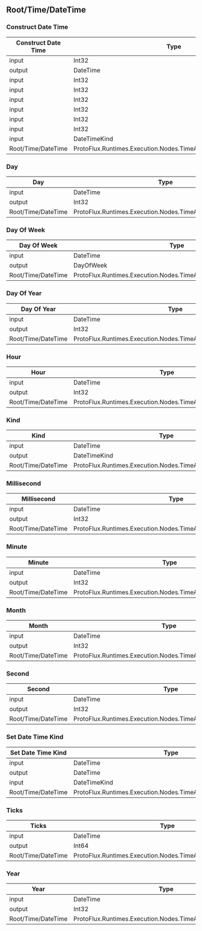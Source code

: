 <!-----------------------------------------------------------------------+
 ! This file has been generated using a script. Do not edit it manually. !
 ! Edit the individual node pages instead.                               !
 +----------------------------------------------------------------------->

## Root/Time/DateTime

### Construct Date Time

<!-- ProtofluxNode:start -->
| Construct Date Time | Type | Label |
| --- | ---- | ----- |
| input | Int32 | Year |
| output | DateTime | * |
| input | Int32 | Month |
| input | Int32 | Day |
| input | Int32 | Hour |
| input | Int32 | Minute |
| input | Int32 | Second |
| input | Int32 | Millisecond |
| input | DateTimeKind | Kind |
| Root/Time/DateTime | ProtoFlux.Runtimes.Execution.Nodes.TimeAndDate.ConstructDateTime |  |
<!-- ProtofluxNode:end -->


### Day

<!-- ProtofluxNode:start -->
| Day | Type | Label |
| --- | ---- | ----- |
| input | DateTime | DateTime |
| output | Int32 | * |
| Root/Time/DateTime | ProtoFlux.Runtimes.Execution.Nodes.TimeAndDate.DateTimeDay |  |
<!-- ProtofluxNode:end -->


### Day Of Week

<!-- ProtofluxNode:start -->
| Day Of Week | Type | Label |
| --- | ---- | ----- |
| input | DateTime | DateTime |
| output | DayOfWeek | * |
| Root/Time/DateTime | ProtoFlux.Runtimes.Execution.Nodes.TimeAndDate.DateTimeDayOfWeek |  |
<!-- ProtofluxNode:end -->


### Day Of Year

<!-- ProtofluxNode:start -->
| Day Of Year | Type | Label |
| --- | ---- | ----- |
| input | DateTime | DateTime |
| output | Int32 | * |
| Root/Time/DateTime | ProtoFlux.Runtimes.Execution.Nodes.TimeAndDate.DateTimeDayOfYear |  |
<!-- ProtofluxNode:end -->


### Hour

<!-- ProtofluxNode:start -->
| Hour | Type | Label |
| --- | ---- | ----- |
| input | DateTime | DateTime |
| output | Int32 | * |
| Root/Time/DateTime | ProtoFlux.Runtimes.Execution.Nodes.TimeAndDate.DateTimeHour |  |
<!-- ProtofluxNode:end -->


### Kind

<!-- ProtofluxNode:start -->
| Kind | Type | Label |
| --- | ---- | ----- |
| input | DateTime | DateTime |
| output | DateTimeKind | * |
| Root/Time/DateTime | ProtoFlux.Runtimes.Execution.Nodes.TimeAndDate.DateTimeKind |  |
<!-- ProtofluxNode:end -->


### Millisecond

<!-- ProtofluxNode:start -->
| Millisecond | Type | Label |
| --- | ---- | ----- |
| input | DateTime | DateTime |
| output | Int32 | * |
| Root/Time/DateTime | ProtoFlux.Runtimes.Execution.Nodes.TimeAndDate.DateTimeMillisecond |  |
<!-- ProtofluxNode:end -->


### Minute

<!-- ProtofluxNode:start -->
| Minute | Type | Label |
| --- | ---- | ----- |
| input | DateTime | DateTime |
| output | Int32 | * |
| Root/Time/DateTime | ProtoFlux.Runtimes.Execution.Nodes.TimeAndDate.DateTimeMinute |  |
<!-- ProtofluxNode:end -->


### Month

<!-- ProtofluxNode:start -->
| Month | Type | Label |
| --- | ---- | ----- |
| input | DateTime | DateTime |
| output | Int32 | * |
| Root/Time/DateTime | ProtoFlux.Runtimes.Execution.Nodes.TimeAndDate.DateTimeMonth |  |
<!-- ProtofluxNode:end -->


### Second

<!-- ProtofluxNode:start -->
| Second | Type | Label |
| --- | ---- | ----- |
| input | DateTime | DateTime |
| output | Int32 | * |
| Root/Time/DateTime | ProtoFlux.Runtimes.Execution.Nodes.TimeAndDate.DateTimeSecond |  |
<!-- ProtofluxNode:end -->


### Set Date Time Kind

<!-- ProtofluxNode:start -->
| Set Date Time Kind | Type | Label |
| --- | ---- | ----- |
| input | DateTime | DateTime |
| output | DateTime | * |
| input | DateTimeKind | Kind |
| Root/Time/DateTime | ProtoFlux.Runtimes.Execution.Nodes.TimeAndDate.SetDateTimeKind |  |
<!-- ProtofluxNode:end -->


### Ticks

<!-- ProtofluxNode:start -->
| Ticks | Type | Label |
| --- | ---- | ----- |
| input | DateTime | DateTime |
| output | Int64 | * |
| Root/Time/DateTime | ProtoFlux.Runtimes.Execution.Nodes.TimeAndDate.DateTimeTicks |  |
<!-- ProtofluxNode:end -->


### Year

<!-- ProtofluxNode:start -->
| Year | Type | Label |
| --- | ---- | ----- |
| input | DateTime | DateTime |
| output | Int32 | * |
| Root/Time/DateTime | ProtoFlux.Runtimes.Execution.Nodes.TimeAndDate.DateTimeYear |  |
<!-- ProtofluxNode:end -->


